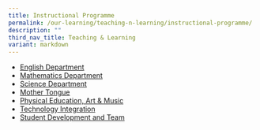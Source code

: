 ```yaml
---
title: Instructional Programme
permalink: /our-learning/teaching-n-learning/instructional-programme/
description: ""
third_nav_title: Teaching & Learning
variant: markdown
---
```

<ul>
<li><a href="/our-learning/teaching-n-learning/instructional-programme/english-department">English Department</a></li>
<li><a href="/our-learning/teaching-n-learning/instructional-programme/mathematics-department">Mathematics Department</a></li>
<li><a href="/our-learning/teaching-n-learning/instructional-programme/science-department">Science Department</a></li>
<li><a href="/our-learning/teaching-n-learning/instructional-programme/mother-tongue">Mother Tongue</a></li>
<li><a href="/our-learning/teaching-n-learning/instructional-programme/physical-education-art-n-music">Physical Education, Art &amp; Music</a></li>
<li><a href="/our-learning/teaching-and-learning/technology-integration">Technology Integration</a></li>
	
<li><a href="/our-learning/teaching-n-learning/instructional-programme/student-development-and-team">Student Development and Team</a></li>
</ul>